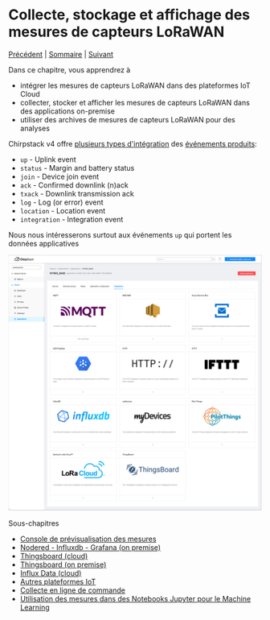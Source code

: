 # Collecte, stockage et affichage des mesures de capteurs LoRaWAN

[Précédent](07b.md) | [Sommaire](README.md) |  [Suivant](08a.md)

Dans ce chapitre, vous apprendrez à
* intégrer les mesures de capteurs LoRaWAN dans des plateformes IoT Cloud
* collecter, stocker et afficher les mesures de capteurs LoRaWAN dans des applications on-premise
* utiliser des archives de mesures de capteurs LoRaWAN pour des analyses

Chirpstack v4 offre [plusieurs types d'intégration](https://www.chirpstack.io/docs/chirpstack/integrations/index.html) des [événements produits](https://www.chirpstack.io/docs/chirpstack/integrations/events.html):

* `up` - Uplink event
* `status` - Margin and battery status
* `join` - Device join event
* `ack` - Confirmed downlink (n)ack
* `txack` - Downlink transmission ack
* `log` - Log (or error) event
* `location` - Location event
* `integration` - Integration event

Nous nous intéresserons surtout aux événements `up` qui portent les données applicatives

![](images/chirpstack4-integration-01.png)

Sous-chapitres

* [Console de prévisualisation des mesures](08h.md)
* [Nodered - Influxdb - Grafana (on premise)](08a.md)
* [Thingsboard (cloud)](08b.md)
* [Thingsboard (on premise)](08c.md)
* [Influx Data (cloud)](08d.md)
* [Autres plateformes IoT](08e.md)
* [Collecte en ligne de commande](08f.md)
* [Utilisation des mesures dans des Notebooks Jupyter pour le Machine Learning](08g.md)
